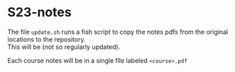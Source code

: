 # S23-notes
The file `update.sh` runs a fish script to copy the notes pdfs from the original locations to the repository.  
This will be (not so regularly updated).  

Each course notes will be in a single file labeled `<course>.pdf`
